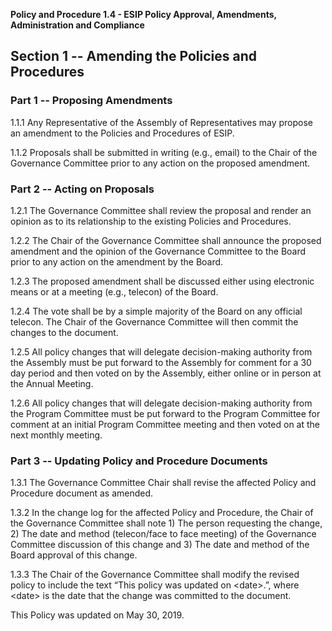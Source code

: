 **Policy and Procedure 1.4 - ESIP Policy Approval, Amendments,
Administration and Compliance**

Section 1 \-- Amending the Policies and Procedures
--------------------------------------------------

### **Part 1 -- Proposing Amendments**

1.1.1 Any Representative of the Assembly of Representatives may propose
an amendment to the Policies and Procedures of ESIP.

1.1.2 Proposals shall be submitted in writing (e.g., email) to the Chair
of the Governance Committee prior to any action on the proposed amendment.

### **Part 2 -- Acting on Proposals**

1.2.1 The Governance Committee shall review the proposal and render an
opinion as to its relationship to the existing Policies and Procedures.

1.2.2 The Chair of the Governance Committee shall announce the proposed
amendment and the opinion of the Governance Committee to the Board
prior to any action on the amendment by the Board.

1.2.3 The proposed amendment shall be discussed either using
electronic means or at a meeting (e.g., telecon) of the Board.

1.2.4 The vote shall be by a simple majority of the Board on
any official telecon. The Chair of the Governance Committee will then
commit the changes to the document.

1.2.5 All policy changes that will delegate decision-making authority from
the Assembly must be put forward to the Assembly for comment for a 30 day
period and then voted on by the Assembly, either online or in person at the
Annual Meeting.

1.2.6 All policy changes that will delegate decision-making authority from the
Program Committee must be put forward to the Program Committee for comment at
an initial Program Committee meeting and then voted on at the next monthly meeting.

### **Part 3 -- Updating Policy and Procedure Documents**

1.3.1 The Governance Committee Chair shall revise the affected Policy and Procedure document as amended.

1.3.2 In the change log for the affected Policy and Procedure, the Chair of the Governance Committee shall note 1) The person requesting the change, 2) The date and method (telecon/face to face meeting) of the Governance Committee discussion of this change and 3) The date and method of the Board approval of this change.

1.3.3 The Chair of the Governance Committee shall modify the revised policy to include the text “This policy was updated on \<date\>.”, where \<date\> is the date that the change was committed to the document.

This Policy was updated on May 30, 2019.
